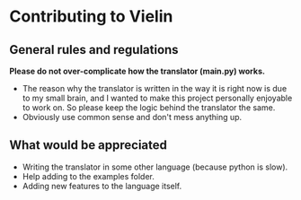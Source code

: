 # Contributing to Vielin

## General rules and regulations
**Please do not over-complicate how the translator (main.py) works.**
- The reason why the translator is written in the way it is right now is due to my small brain, and I wanted to make this project personally enjoyable to work on. So please keep the logic behind the translator the same.
- Obviously use common sense and don't mess anything up.

## What would be appreciated
- Writing the translator in some other language (because python is slow).
- Help adding to the examples folder.
- Adding new features to the language itself.
